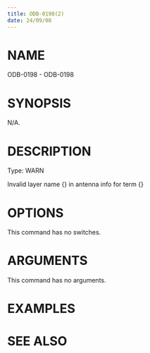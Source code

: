 ```yaml
---
title: ODB-0198(2)
date: 24/09/08
---
```


# NAME

ODB-0198 - ODB-0198

# SYNOPSIS

N/A.

# DESCRIPTION

Type: WARN

Invalid layer name {} in antenna info for term {}

# OPTIONS

This command has no switches.

# ARGUMENTS

This command has no arguments.

# EXAMPLES

# SEE ALSO
